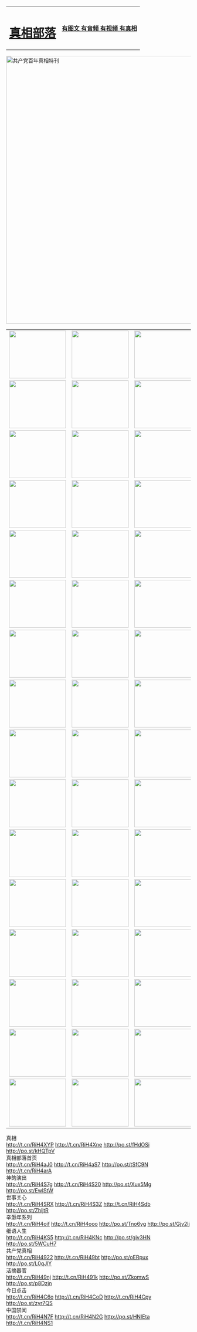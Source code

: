 <table>
<tr>

<td>
	<H1><a href="http://21.est-a-la-masion.com/zx/">真相部落</a></H1>
</td>
<td>
	<H4><a href="http://21.est-a-la-masion.com/zx/">有图文 有音频 有视频 有真相</a></H4>
</td>
</tr>

</table>
 <div ><a href="http://21.est-a-la-masion.com/zx/bngcd/"><img src="http://21.est-a-la-masion.com/zx/bngcd/gcdbnzx.jpg" width="730"  border="0" alt="共产党百年真相特刊"></a></div>

<table>
<tr>
	<td><a href="http://397.lessmiths.com/107/"><img  src ="http://397.lessmiths.com/pic/2017/02/107.jpg" width="155px" height="130px"></a></td>
	<td><a href="http://397.lessmiths.com/829/"><img src ="http://397.lessmiths.com/pic/2017/02/829.jpg" width="155px" height="130px"></a></td>
	<td><a href="http://397.lessmiths.com/69/"><img  src ="http://397.lessmiths.com/pic/2017/02/69.jpg" width="155px" height="130px"></a></td>
	<td><a href="http://397.lessmiths.com/99/"><img  src ="http://397.lessmiths.com/pic/2017/02/99.jpg" width="155px" height="130px"></a></td>
</tr>
<tr>
	<td><a href="http://397.lessmiths.com/40/"><img  src ="http://397.lessmiths.com/pic/2017/02/40.jpg" width="155px" height="130px"></a></td>
	<td><a href="http://397.lessmiths.com/20/"><img  src ="http://397.lessmiths.com/pic/2017/02/20.jpg" width="155px" height="130px"></a></td>
	<td><a href="http://397.lessmiths.com/81/"><img  src ="http://397.lessmiths.com/pic/2017/02/81.jpg" width="155px" height="130px"></a></td>
	<td><a href="http://397.lessmiths.com/2/"><img  src ="http://397.lessmiths.com/pic/2017/02/2.jpg" width="155px" height="130px"></a></td>
</tr>
<tr>
	<td><a href="http://397.lessmiths.com/86/"><img  src ="http://397.lessmiths.com/pic/2017/02/86.jpg" width="155px" height="130px"></a></td>
	<td><a href="http://397.lessmiths.com/109/"><img  src ="http://397.lessmiths.com/pic/2017/02/109.jpg" width="155px" height="130px"></a></td>
	<td><a href="http://397.lessmiths.com/1378/"><img  src ="http://397.lessmiths.com/pic/2017/02/1378.jpg" width="155px" height="130px"></a></td>
	<td><a href="http://397.lessmiths.com/57/"><img  src ="http://397.lessmiths.com/pic/2017/02/57.jpg" width="155px" height="130px"></a></td>
</tr>
<tr>
	<td><a href="http://397.lessmiths.com/1219/"><img  src ="http://397.lessmiths.com/pic/2017/02/1219.jpg" width="155px" height="130px"></a></td>
	<td><a href="http://397.lessmiths.com/1220/"><img  src ="http://397.lessmiths.com/pic/2017/02/1220.jpg" width="155px" height="130px"></a></td>
	<td><a href="http://397.lessmiths.com/1221/"><img  src ="http://397.lessmiths.com/pic/2017/02/1221.jpg" width="155px" height="130px"></a></td>
	<td><a href="http://397.lessmiths.com/51/"><img  src ="http://397.lessmiths.com/pic/2017/02/51.jpg" width="155px" height="130px"></a></td>
</tr>
<tr>
	<td><a href="http://397.lessmiths.com/1055/"><img  src ="http://397.lessmiths.com/pic/2017/02/1055.jpg" width="155px" height="130px"></a></td>
	<td><a href="http://397.lessmiths.com/611/"><img  src ="http://397.lessmiths.com/pic/2017/02/611.jpg" width="155px" height="130px"></a></td>
	<td><a href="http://397.lessmiths.com/1121/"><img  src ="http://397.lessmiths.com/pic/2017/02/1121.jpg" width="155px" height="130px"></a></td>
	<td><a href="http://397.lessmiths.com/610/"><img  src ="http://397.lessmiths.com/pic/2017/02/610.jpg" width="155px" height="130px"></a></td>
</tr>
<tr>
	<td><a href="http://397.lessmiths.com/1128/"><img  src ="http://397.lessmiths.com/pic/2017/02/1128.jpg" width="155px" height="130px"></a></td>
	<td><a href="http://397.lessmiths.com/1395/"><img  src ="http://397.lessmiths.com/pic/2017/02/1406.jpg" width="155px" height="130px"></a></td>
	<td><a href="http://397.lessmiths.com/1407/"><img  src ="http://397.lessmiths.com/pic/2017/02/1407.jpg" width="155px" height="130px"></a></td>
	<td><a href="http://397.lessmiths.com/934/"><img  src ="http://397.lessmiths.com/pic/2017/02/934.jpg" width="155px" height="130px"></a></td>
</tr>
<tr>
	<td><a href="http://397.lessmiths.com/641/"><img  src ="http://397.lessmiths.com/pic/2017/02/641.jpg" width="155px" height="130px"></a></td>
	<td><a href="http://397.lessmiths.com/949/"><img  src ="http://397.lessmiths.com/pic/2017/02/949.jpg" width="155px" height="130px"></a></td>
	<td><a href="http://397.lessmiths.com/112/"><img  src ="http://397.lessmiths.com/pic/2017/02/112.jpg" width="155px" height="130px"></a></td>
	<td><a href="http://397.lessmiths.com/812/"><img  src ="http://397.lessmiths.com/pic/2017/02/812.jpg" width="155px" height="130px"></a></td>
</tr>
<tr>
	<td><a href="http://397.lessmiths.com/103/"><img  src ="http://397.lessmiths.com/pic/2017/02/103.jpg" width="155px" height="130px"></a></td>
	<td><a href="http://397.lessmiths.com/3/"><img  src ="http://397.lessmiths.com/pic/2017/02/3.jpg" width="155px" height="130px"></a></td>
	<td><A HREF="http://397.lessmiths.com/mp4/zx/2015/11/Lkmtt.mp4" target="_blank" title="莲开满天庭"><img  src="http://397.lessmiths.com/pic/2015/11/Lkmtt3480_jssor.jpg"  width="155px" height="130px"></A></td>
	<td><A HREF="http://397.lessmiths.com/mp4/zx/2015/11/2013513.mp4" target="_blank" title="飞旋的法轮"><img  src="http://397.lessmiths.com/pic/2015/11/falun480_jssor.jpg"  width="155px" height="130px"></A></td>
</tr>
<tr>
	<td><A HREF="http://397.lessmiths.com/mp4/zx/2015/11/NYParade.mp4" target="_blank" title="2004年4月10日法轮功纽约大游行"><img  src="http://397.lessmiths.com/pic/2015/11/nyparade480_jssor.jpg"  width="155px" height="130px"></A></td>
	<td><A HREF="http://397.lessmiths.com/mp4/news617/2015/05/WEB_s28093.mp4" target="_blank" title="2015年世界法轮大法日特别报导"><img  src="http://397.lessmiths.com/pic/2015/11/p6752711a666997037_jssor.jpg"  width="155px" height="130px"></A></td>
	<td><A HREF="http://397.lessmiths.com/mp4/news829/2015/11/30211_326650.mp4" target="_blank" title="沧州绑架案连审四天 民众抹泪称审好人"><img  src="http://397.lessmiths.com/pic/2015/11/changzhou2480_jssor.jpg"  width="155px" height="130px"></A></td>
	<td><A HREF="http://397.lessmiths.com/mp4/mhph/2015/10/changzhou.mp4" target="_blank" title="沧州真相--狮城血泪"><img  src="http://397.lessmiths.com/pic/2015/11/changzhou480_jssor.jpg"  width="155px" height="130px"></A></td>
</tr>
<tr>
	<td><A HREF="http://397.lessmiths.com/mp4/mhjd/mhjd_55.mp4" target="_blank" title="正义律师与无罪辩护"><img  src="http://397.lessmiths.com/pic/2015/11/wzbh480_jssor.jpg"  width="155px" height="130px"></A></td>
	<td><A HREF="http://397.lessmiths.com/mp4/zx/2015/11/layerkcs.mp4" target="_blank" title="中国的良心--高智晟律师"><img  src="http://397.lessmiths.com/pic/2015/11/layerkcs2480_jssor.jpg"  width="155px" height="130px"></A></td>
	<td><A HREF="http://397.lessmiths.com/mp4/mhph/2015/10/szxl.mp4" target="_blank" title="神州血泪--北京、大庆、广东、哈尔滨"><img  src="http://397.lessmiths.com/pic/2015/11/szxl480_jssor.jpg"  width="155px" height="130px"></A></td>
	<td><A HREF="http://397.lessmiths.com/mp4/zx/2015/11/TangShanFFXS.mp4" target="_blank" title="真相纪录片：凤凰新生"><img  src="http://397.lessmiths.com/pic/2015/11/fhxs2480_jssor.jpg"  width="155px" height="130px"></A></td>
</tr>
<tr>
	<td><A HREF="http://397.lessmiths.com/mp4/zx/2015/11/jidong.mp4" target="_blank" title="冀东监狱的罪恶"><img  src="http://397.lessmiths.com/pic/2015/11/jidong480_jssor.jpg"  width="155px" height="130px"></A></td>
	<td><A HREF="http://397.lessmiths.com/mp4/mhph/2015/10/tangshan.mp4" target="_blank" title="凤凰血泪"><img  src="http://397.lessmiths.com/pic/2015/11/tangshan480_jssor.jpg"  width="155px" height="130px"></A>
					</div></td>
	<td>	<A HREF="http://397.lessmiths.com/mp4/mhph/2015/10/zfxtzxl.mp4" target="_blank" title="政法系统罪行录--唐山篇"><img  src="http://397.lessmiths.com/pic/2015/11/zfxtzxl480_jssor.jpg"  width="155px" height="130px"></A></td>
	<td><A HREF="http://397.lessmiths.com/mp4/mhph/2015/10/QDBG.mp4" target="_blank" title="青岛悲歌"><img  src="http://397.lessmiths.com/pic/2015/10/qdbg2480_jssor.jpg"  width="155px" height="130px"></A></td>
</tr>
<tr>
	<td><A HREF="http://397.lessmiths.com/mp4/mhph/2015/10/huludao.mp4" target="_blank" title="葫芦岛永恒的见证"><img  src="http://397.lessmiths.com/pic/2015/10/huludao480_jssor.jpg"  width="155px" height="130px"></A></td>
	<td><A HREF="http://397.lessmiths.com/mp4/mhph/2015/10/qbzx.mp4" target="_blank" title="湖畔泉边听真相-济南泉城的传奇"><img  src="http://397.lessmiths.com/pic/2015/10/hupan480_jssor.jpg"  width="155px" height="130px"></A></td>
	<td><A HREF="http://397.lessmiths.com/mp4/mhph/2015/10/baoding_dvd_v2.mp4" target="_blank" title="燕赵悲歌"><img  src="http://397.lessmiths.com/pic/2015/10/yzbg480_jssor.jpg"  width="155px" height="130px"></A></td>
	<td><A HREF="http://397.lessmiths.com/mp4/zx/2015/11/meihuashi_complete_ED2.0.mp4" target="_blank" title="梅花诗完整版"><img  src="http://397.lessmiths.com/pic/2015/11/mhs480_jssor.jpg"  width="155px" height="130px"></A></td>
</tr>
<tr>
	<td><A HREF="http://397.lessmiths.com/mp4/zx/2015/11/fengbei512k.mp4" target="_blank" title="丰碑"><img  src="http://397.lessmiths.com/pic/2015/11/fongbei480_jssor.jpg"  width="155px" height="130px"></A></td>
	<td><A HREF="http://397.lessmiths.com/mp4/zx/2015/11/fytdxComplete.mp4" target="_blank" title="风雨天地行全集"><img  src="http://397.lessmiths.com/pic/2015/11/fytdxWhite480_jssor.jpg"  width="155px" height="130px"></A></td>
	<td><A HREF="http://397.lessmiths.com/mp4/zx/2015/11/JianZheng.mp4" target="_blank" title="见证"><img  src="http://397.lessmiths.com/pic/2015/11/witness480_jssor.jpg"  width="155px" height="130px"></A></td>
	<td><A HREF="http://397.lessmiths.com/mp4/mhph/2015/10/hcym.mp4" target="_blank" title="红朝阴谋"><img  src="http://397.lessmiths.com/pic/2015/10/hcym480_jssor.jpg"  width="155px" height="130px"></A></td>
</tr>
<tr>
	<td><A HREF="http://397.lessmiths.com/mp4/zx/2015/11/zfzxPalV3.mp4" target="_blank" title="是自焚还是骗局"><img  src="http://397.lessmiths.com/pic/2015/11/zfzx4805_jssor.jpg"  width="155px" height="130px"></A></td>
	<td><A HREF="http://397.lessmiths.com/mp4/zx/2015/11/lsdspMsyTd.mp4" target="_blank" title="历史的审判"><img  src="http://397.lessmiths.com/pic/2015/11/lsdsp480_jssor.jpg"  width="155px" height="130px"></A></td>
	<td><A HREF="http://397.lessmiths.com/mp4/news886/2015/11/concat886.mp4" target="_blank" title="一周全球控告江泽民"><img  src="http://397.lessmiths.com/pic/2015/11/news886480_jssor.jpg"  width="155px" height="130px"></A></td>
	<td><A HREF="http://397.lessmiths.com/mp4/news1378/2014/08/CQSD_s0_e4_v2_i0-CQSD_4-video.mp4" target="_blank" title="欧洲的抉择"><img  src="http://397.lessmiths.com/pic/2015/11/p5143421a564166643-ss_jssor.jpg"  width="155px" height="130px"></A></td>
</tr>
<tr>
	<td><A HREF="http://397.lessmiths.com/mp4/zx/2015/11/hk20150720parade.mp4" target="_blank" title="港法轮功反迫害大游行 大陆游客震撼"><img  src="http://397.lessmiths.com/pic/2015/11/281098-ss_jssor.jpg"  width="155px" height="130px"></A></td>
	<td><A HREF="http://397.lessmiths.com/mp4/zx/2015/11/20150720hkParade512k.mp4" target="_blank" title="香港法轮功720游行声援诉江潮"><img  src="http://397.lessmiths.com/pic/2015/11/2015720parade480_jssor.jpg"  width="155px" height="130px"></A></td>
	<td><A HREF="http://397.lessmiths.com/mp4/zx/2015/11/hktdc512.mp4" target="_blank" title="香港退党潮"><img  src="http://397.lessmiths.com/pic/2015/11/hktdc480_jssor.jpg"  width="155px" height="130px"></A></td>
	<td><A HREF="http://397.lessmiths.com/mp4/news413/2015/11/concat413.mp4" target="_blank" title="本月退党精选"><img  src="http://397.lessmiths.com/pic/2015/11/tuidang480_jssor.jpg"  width="155px" height="130px"></A></td>
</tr>
<tr>
	<td><A HREF="http://397.lessmiths.com/mp4/news823/2015/11/TSZG_British_1_QA_A_TSZG-61-1_XinHaoNianZuoZh_P617180.mp4" target="_blank" title="辛灏年：纪念《九评共产党》发表十周年演讲"><img  src="http://397.lessmiths.com/pic/2015/11/xhn9p10480_jssor.jpg"  width="155px" height="130px"></A></td>
	<td><A HREF="http://397.lessmiths.com/mp4/news57/2015/11/JPGCD8.mp4" target="_blank" title="【九评之八】评中国共产党的邪教本质"><img  src="http://397.lessmiths.com/pic/2015/11/9pkcd8p480_jssor.jpg"  width="155px" height="130px"></A></td>
	<td><A HREF="http://397.lessmiths.com/mp4/other/kao.Chih.Sheng_story.mp4"  target="_blank" title="超越恐惧:高智晟的故事"				style="font-size:20px;"><img src="http://397.lessmiths.com/pic/2016/12/GZS201408070902.jpg"  width="155px" height="130px">
						</A></td>
	<td><A HREF="http://397.lessmiths.com/mp4/zx/2016/11/oh10yearsInv.mp4"  target="_blank" title="纪录片《活摘 十年调查》完整版" style="font-size:20px;"><img src="http://397.lessmiths.com/pic/2016/11/10yearsOHinv.jpg"  width="155px" height="130px">
						</A></td>
</tr>
</table>







<div class="linkbox"><div class="title">真相<div id="url">  <a href="http://t.cn/RiH4XYP" target=_blank>http://t.cn/RiH4XYP</a>    <a href="http://t.cn/RiH4Xne" target=_blank>http://t.cn/RiH4Xne</a>    <a href="http://po.st/fHdOSi" target=_blank>http://po.st/fHdOSi</a>    <a href="http://po.st/kHQTpV" target=_blank>http://po.st/kHQTpV</a>  </div></div><div class="title">真相部落首页<div id="url">  <a href="http://t.cn/RiH4aJ0" target=_blank>http://t.cn/RiH4aJ0</a>    <a href="http://t.cn/RiH4aS7" target=_blank>http://t.cn/RiH4aS7</a>    <a href="http://po.st/tSfC9N" target=_blank>http://po.st/tSfC9N</a>    <a href="http://t.cn/RiH4arA" target=_blank>http://t.cn/RiH4arA</a>  </div></div><div class="title">神韵演出<div id="url">  <a href="http://t.cn/RiH4S7g" target=_blank>http://t.cn/RiH4S7g</a>    <a href="http://t.cn/RiH4S20" target=_blank>http://t.cn/RiH4S20</a>    <a href="http://po.st/Xux5Mg" target=_blank>http://po.st/Xux5Mg</a>    <a href="http://po.st/EwlStW" target=_blank>http://po.st/EwlStW</a>  </div></div><div class="title">世事关心<div id="url">  <a href="http://t.cn/RiH4SRX" target=_blank>http://t.cn/RiH4SRX</a>    <a href="http://t.cn/RiH4S3Z" target=_blank>http://t.cn/RiH4S3Z</a>    <a href="http://t.cn/RiH4Sdb" target=_blank>http://t.cn/RiH4Sdb</a>    <a href="http://po.st/ZhijtR" target=_blank>http://po.st/ZhijtR</a>  </div></div><div class="title">辛灏年系列<div id="url">  <a href="http://t.cn/RiH4oif" target=_blank>http://t.cn/RiH4oif</a>    <a href="http://t.cn/RiH4ooo" target=_blank>http://t.cn/RiH4ooo</a>    <a href="http://po.st/Tno6yg" target=_blank>http://po.st/Tno6yg</a>    <a href="http://po.st/Gjv2lj" target=_blank>http://po.st/Gjv2lj</a>  </div></div><div class="title">细语人生<div id="url">  <a href="http://t.cn/RiH4KS5" target=_blank>http://t.cn/RiH4KS5</a>    <a href="http://t.cn/RiH4KNc" target=_blank>http://t.cn/RiH4KNc</a>    <a href="http://po.st/giv3HN" target=_blank>http://po.st/giv3HN</a>    <a href="http://po.st/5WCuH7" target=_blank>http://po.st/5WCuH7</a>  </div></div><div class="title">共产党真相<div id="url">  <a href="http://t.cn/RiH4922" target=_blank>http://t.cn/RiH4922</a>    <a href="http://t.cn/RiH49bt" target=_blank>http://t.cn/RiH49bt</a>    <a href="http://po.st/oERpux" target=_blank>http://po.st/oERpux</a>    <a href="http://po.st/L0qJlY" target=_blank>http://po.st/L0qJlY</a>  </div></div><div class="title">活摘器官<div id="url">  <a href="http://t.cn/RiH49nj" target=_blank>http://t.cn/RiH49nj</a>    <a href="http://t.cn/RiH491k" target=_blank>http://t.cn/RiH491k</a>    <a href="http://po.st/ZkomwS" target=_blank>http://po.st/ZkomwS</a>    <a href="http://po.st/p8Dzjn" target=_blank>http://po.st/p8Dzjn</a>  </div></div><div class="title">今日点击<div id="url">  <a href="http://t.cn/RiH4C6o" target=_blank>http://t.cn/RiH4C6o</a>    <a href="http://t.cn/RiH4CoD" target=_blank>http://t.cn/RiH4CoD</a>    <a href="http://t.cn/RiH4Cpy" target=_blank>http://t.cn/RiH4Cpy</a>    <a href="http://po.st/zyr7QS" target=_blank>http://po.st/zyr7QS</a>  </div></div><div class="title">中国禁闻<div id="url">  <a href="http://t.cn/RiH4N7F" target=_blank>http://t.cn/RiH4N7F</a>    <a href="http://t.cn/RiH4N2G" target=_blank>http://t.cn/RiH4N2G</a>    <a href="http://po.st/HNIEta" target=_blank>http://po.st/HNIEta</a>    <a href="http://t.cn/RiH4NS1" target=_blank>http://t.cn/RiH4NS1</a>  </div></div></div>
